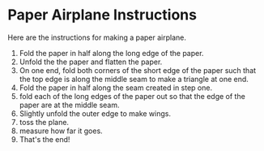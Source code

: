 # Paper Airplane Instructions

Here are the instructions for making a paper airplane.
1. Fold the paper in half along the long edge of the paper.  
1. Unfold the the paper and flatten the paper.
1. On one end, fold both corners of the short edge of the paper such that the top edge is along the middle seam to make a triangle at one end.
1. Fold the paper in half along the seam created in step one.  
1. fold each of the long edges of the paper out so that the edge of the paper are at the middle seam.
1. Slightly unfold the outer edge to make wings.
1. toss the plane.  
1. measure how far it goes.
1. That's the end!
